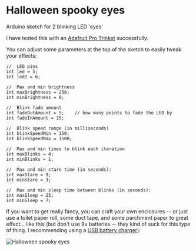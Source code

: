 # Halloween spooky eyes

Arduino sketch for 2 blinking LED 'eyes'

I have tested this with an [Adafruit Pro Trinket](https://www.adafruit.com/products/2010) successfully.  

You can adjust some parameters at the top of the sketch to easily tweak your effects:

```Arduino
//  LED pins
int led = 5; 
int led2 = 6; 

//  Max and min brightness
int maxBrightness = 250;
int minBrightness = 0;

//  Blink fade amount
int fadeOutAmount = 5;    // how many points to fade the LED by
int fadeInAmount = 15;

//  Blink speed range (in milliseconds)
int blinkSpeedMin = 150;
int blinkSpeedMax = 1500;

//  Max and min times to blink each iteration
int maxBlinks = 4;
int minBlinks = 1;

//  Max and min stare time (in seconds):
int maxStare = 9;
int minStare = 3;

//  Max and min sleep time between blinks (in seconds):
int maxSleep = 25;
int minSleep = 7;
```
    
If you want to get really fancy, you can craft your own enclosures -- or just use a toilet paper roll, some duct tape, and some parchment paper to great effect... like this (but don't use 9v batteries -- they kind of suck for this type of thing.  I recommending using a [USB battery charger](http://www.amazon.com/Anker-Generation-Astro-mini-Lipstick-Sized/dp/B005X1Y7I2)): 

![Halloween spooky eyes](https://farm4.staticflickr.com/3946/15450734046_631ee7ee97.jpg)

